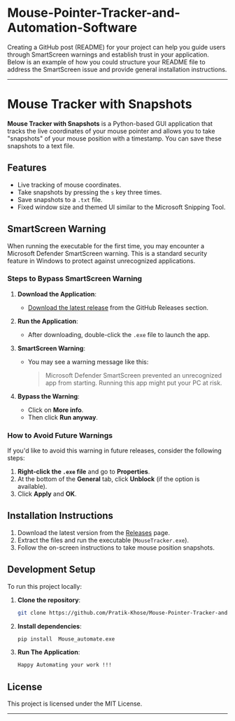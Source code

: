 # Mouse-Pointer-Tracker-and-Automation-Software
Creating a GitHub post (README) for your project can help you guide users through SmartScreen warnings and establish trust in your application. Below is an example of how you could structure your README file to address the SmartScreen issue and provide general installation instructions.

---

# Mouse Tracker with Snapshots

**Mouse Tracker with Snapshots** is a Python-based GUI application that tracks the live coordinates of your mouse pointer and allows you to take "snapshots" of your mouse position with a timestamp. You can save these snapshots to a text file.

## Features

- Live tracking of mouse coordinates.
- Take snapshots by pressing the `s` key three times.
- Save snapshots to a `.txt` file.
- Fixed window size and themed UI similar to the Microsoft Snipping Tool.

## SmartScreen Warning

When running the executable for the first time, you may encounter a Microsoft Defender SmartScreen warning. This is a standard security feature in Windows to protect against unrecognized applications.

### Steps to Bypass SmartScreen Warning

1. **Download the Application**:
   - [Download the latest release](https://github.com/your-repo-url/releases) from the GitHub Releases section.

2. **Run the Application**:
   - After downloading, double-click the `.exe` file to launch the app.

3. **SmartScreen Warning**:
   - You may see a warning message like this:
     > Microsoft Defender SmartScreen prevented an unrecognized app from starting. Running this app might put your PC at risk.

4. **Bypass the Warning**:
   - Click on **More info**.
   - Then click **Run anyway**.

### How to Avoid Future Warnings

If you'd like to avoid this warning in future releases, consider the following steps:

1. **Right-click the `.exe` file** and go to **Properties**.
2. At the bottom of the **General** tab, click **Unblock** (if the option is available).
3. Click **Apply** and **OK**.


## Installation Instructions

1. Download the latest version from the [Releases](https://github.com/your-repo-url/releases) page.
2. Extract the files and run the executable (`MouseTracker.exe`).
3. Follow the on-screen instructions to take mouse position snapshots.

## Development Setup

To run this project locally:

1. **Clone the repository**:
   ```bash
   git clone https://github.com/Pratik-Khose/Mouse-Pointer-Tracker-and-Automation-Software.git
   ```

2. **Install dependencies**:
   ```bash
   pip install  Mouse_automate.exe
   ```
2. **Run The Application**:
   ```bash
   Happy Automating your work !!!
   ```




## License

This project is licensed under the MIT License.

---
